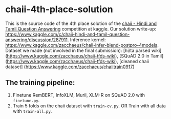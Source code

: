 # chaii-4th-place-solution
This is the source code of the 4th place solution of the [chaii - Hindi and Tamil Question Answering](https://www.kaggle.com/c/chaii-hindi-and-tamil-question-answering) competition at kaggle.
Our solution write-up: https://www.kaggle.com/c/chaii-hindi-and-tamil-question-answering/discussion/287911.
Inference kernel: https://www.kaggle.com/zacchaeus/chaii-infer-blend-postpro-4models.
Dataset we made (not involved in the final submission): [hi/ta parsed wiki] (https://www.kaggle.com/zacchaeus/chaii-tfds-wiki), [SQuAD 2.0 in Tamil] (https://www.kaggle.com/zacchaeus/chaii-tfds-wiki), [cleaned chaii dataset] (https://www.kaggle.com/zacchaeus/chaiitrain0917)
## The training pipeline:
1. Finetune RemBERT, InfoXLM, Muril, XLM-R on SQuAD 2.0 with `finetune.py`.
2. Train 5 folds on the chaii dataset with `train-cv.py`. OR Train with all data with `train-all.py`.
